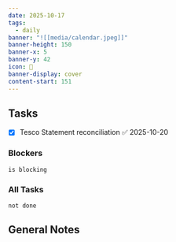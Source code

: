 ```yaml
---
date: 2025-10-17
tags:
  - daily
banner: "![[media/calendar.jpeg]]"
banner-height: 150
banner-x: 5
banner-y: 42
icon: 📆
banner-display: cover
content-start: 151
---
```

## Tasks
- [x] Tesco Statement reconciliation ✅ 2025-10-20
### Blockers
```tasks
is blocking
```

### All Tasks
```tasks
not done
```

## General Notes
